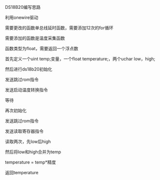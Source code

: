 DS18B20编写思路

利用onewire驱动

需要更改的函数单总线延时函数，需要添加12次的for循环

需要添加的函数是温度采集函数

函数类型为float，需要返回一个浮点数

首先定义一个uint temp;变量，一个float temperature;，两个uchar low，high;

然后进行ds18b20初始化

发送跳过rom指令

发送启动温度转换指令

等待

再次初始化

发送跳过rom指令

发送读取寄存器指令

读取两次，先low后high

然后将low和high合并为temp

temperature = temp*精度

返回temperature